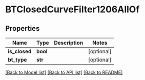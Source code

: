 # BTClosedCurveFilter1206AllOf

## Properties
Name | Type | Description | Notes
------------ | ------------- | ------------- | -------------
**is_closed** | **bool** |  | [optional] 
**bt_type** | **str** |  | [optional] 

[[Back to Model list]](../README.md#documentation-for-models) [[Back to API list]](../README.md#documentation-for-api-endpoints) [[Back to README]](../README.md)


